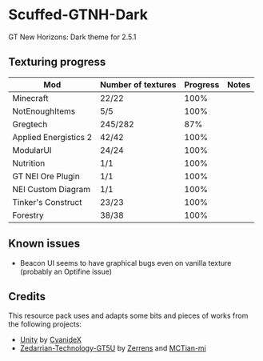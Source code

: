 # Scuffed-GTNH-Dark
GT New Horizons: Dark theme for 2.5.1

## Texturing progress
| Mod                     | Number of textures | Progress | Notes 		|
|-------------------------|--------------------|----------|-------------|
| Minecraft               | 22/22              | 100%     |													|
| NotEnoughItems          | 5/5                | 100%     |													|
| Gregtech                | 245/282            | 87%      |													|
| Applied Energistics 2   | 42/42              | 100%     |													|
| ModularUI				  | 24/24			   | 100%     |													|
| Nutrition				  | 1/1 			   | 100%	  |													|
| GT NEI Ore Plugin		  | 1/1 			   | 100%	  |													|
| NEI Custom Diagram	  | 1/1 			   | 100%	  |													|
| Tinker's Construct	  | 23/23 			   | 100%	  |													|
| Forestry				  | 38/38 			   | 100%	  |													|

## Known issues
- Beacon UI seems to have graphical bugs even on vanilla texture (probably an Optifine issue)

## Credits
This resource pack uses and adapts some bits and pieces of works from the following projects:
- [Unity](https://github.com/Unity-Resource-Pack/Unity/tree/1.7.10) by [CyanideX](https://github.com/CyanideX)
- [Zedarrian-Technology-GT5U](https://github.com/MCTian-mi/Zederrian-Technology-GT5U) by [Zerrens](https://forum.industrial-craft.net/core/user/12229-zerrens/) and [MCTian-mi](https://github.com/MCTian-mi)
